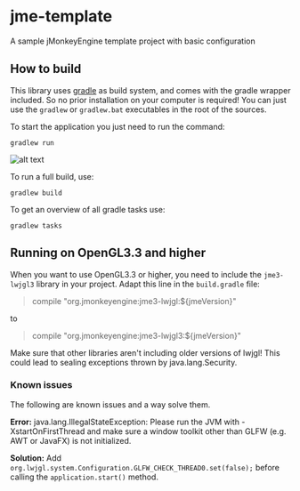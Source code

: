 # jme-template
A sample jMonkeyEngine template project with basic configuration

## How to build ##
This library uses [gradle](https://gradle.org/gradle-download/) as build system, and comes with the gradle wrapper included.
So no prior installation on your computer is required! You can just use the `gradlew` or `gradlew.bat` executables in the root of the sources.

To start the application you just need to run the command:
```
gradlew run
```
![alt text](https://i.imgur.com/bwjXRbR.png "jMonkeyEngine template")

To run a full build, use:
```
gradlew build
```

To get an overview of all gradle tasks use:
```
gradlew tasks
```

## Running on OpenGL3.3 and higher
When you want to use OpenGL3.3 or higher, you need to include the `jme3-lwjgl3` library in your project.
Adapt this line in the `build.gradle` file:

> compile "org.jmonkeyengine:jme3-lwjgl:${jmeVersion}"

to

> compile "org.jmonkeyengine:jme3-lwjgl3:${jmeVersion}"

Make sure that other libraries aren't including older versions of lwjgl! This could lead to sealing exceptions thrown by java.lang.Security. 

### Known issues
The following are known issues and a way solve them.

**Error:**
java.lang.IllegalStateException: Please run the JVM with -XstartOnFirstThread and make sure a window toolkit other than GLFW (e.g. AWT or JavaFX) is not initialized.

**Solution:** 
Add `org.lwjgl.system.Configuration.GLFW_CHECK_THREAD0.set(false);` before calling the `application.start()` method.
